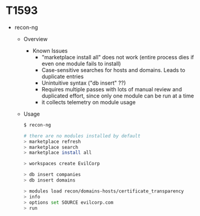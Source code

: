 <!---------------------------------------------------------------------------------
Copyright: (c) BLS OPS LLC.
This program is free software: you can redistribute it and/or modify
it under the terms of the GNU General Public License as published by
the Free Software Foundation, version 3.
This program is distributed in the hope that it will be useful,
but WITHOUT ANY WARRANTY; without even the implied warranty of
MERCHANTABILITY or FITNESS FOR A PARTICULAR PURPOSE. See the
GNU General Public License for more details.
You should have received a copy of the GNU General Public License
along with this program. If not, see <https://www.gnu.org/licenses/>.
--------------------------------------------------------------------------------->
# T1593
* recon-ng
	* Overview
		* Known Issues
			* "marketplace install all" does not work (entire process dies if even one module fails to install)
			* Case-sensitive searches for hosts and domains. Leads to duplicate entries
			* Unintuitive syntax ("db insert" ??)
			* Requires multiple passes with lots of manual review and duplicated effort, since only one module can be run at a time
			* it collects telemetry on module usage
	* Usage

		```bash
		$ recon-ng

		# there are no modules installed by default
		> marketplace refresh
		> marketplace search
		> marketplace install all

		> workspaces create EvilCorp

		> db insert companies
		> db insert domains

		> modules load recon/domains-hosts/certificate_transparency
		> info
		> options set SOURCE evilcorp.com
		> run
		```
